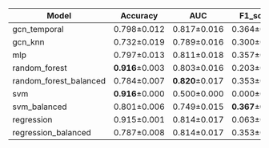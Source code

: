 | Model | Accuracy | AUC | F1_score | GMean | Sensitivity | Specificity |
| --- | --- | --- | --- | --- | --- | --- |
| gcn_temporal | 0.798±0.012 | 0.817±0.016 | 0.364±0.016 | **0.746**±0.017 | 0.691±0.033 | 0.807±0.013 | 
| gcn_knn | 0.732±0.019 | 0.789±0.016 | 0.300±0.013 | 0.710±0.024 | 0.687±0.060 | 0.736±0.026 | 
| mlp | 0.797±0.013 | 0.811±0.018 | 0.357±0.020 | 0.736±0.020 | 0.670±0.036 | 0.809±0.015 | 
| random_forest | **0.916**±0.003 | 0.803±0.016 | 0.203±0.038 | 0.354±0.037 | 0.128±0.028 | 0.988±0.002 | 
| random_forest_balanced | 0.784±0.007 | **0.820**±0.017 | 0.353±0.013 | **0.746**±0.016 | **0.702**±0.029 | 0.792±0.007 | 
| svm | **0.916**±0.000 | 0.500±0.000 | 0.000±0.000 | 0.000±0.000 | 0.000±0.000 | **1.000**±0.000 | 
| svm_balanced | 0.801±0.006 | 0.749±0.015 | **0.367**±0.014 | **0.746**±0.017 | 0.686±0.032 | 0.812±0.007 | 
| regression | 0.915±0.001 | 0.814±0.017 | 0.063±0.019 | 0.182±0.030 | 0.034±0.011 | 0.996±0.001 | 
| regression_balanced | 0.787±0.008 | 0.814±0.017 | 0.353±0.013 | 0.743±0.015 | 0.694±0.027 | 0.795±0.008 | 
